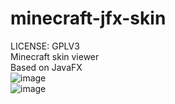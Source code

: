 # minecraft-jfx-skin
LICENSE: GPLV3<br>
Minecraft skin viewer<br>
Based on JavaFX<br>
![image](https://github.com/Mickeyxiami/minecraft-jfx-skin/blob/master/running.gif)<br>
![image](https://github.com/Mickeyxiami/minecraft-jfx-skin/blob/master/running-test.gif)
